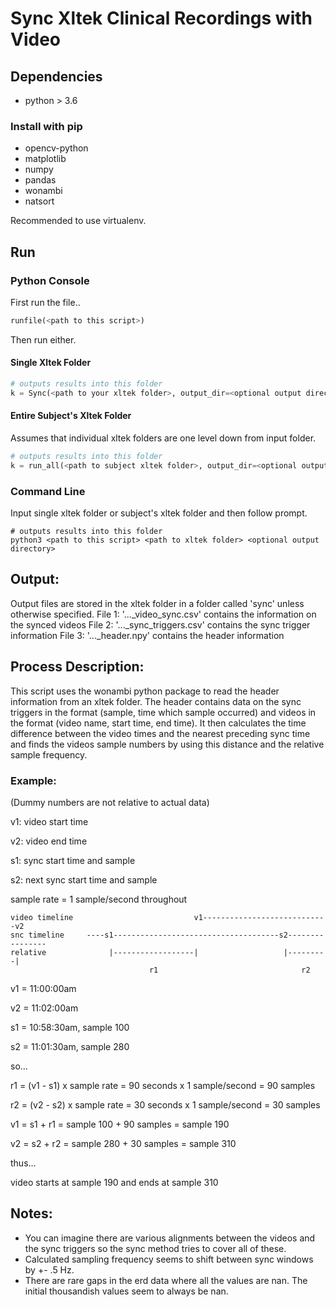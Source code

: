 # Sync Xltek Clinical Recordings with Video

## Dependencies
* python > 3.6

### Install with pip
* opencv-python
* matplotlib
* numpy
* pandas
* wonambi
* natsort

Recommended to use virtualenv.

## Run
### Python Console
First run the file..
```python
runfile(<path to this script>)
```
Then run either.
#### Single Xltek Folder
```python
# outputs results into this folder
k = Sync(<path to your xltek folder>, output_dir=<optional output directory>) 
```
#### Entire Subject's Xltek Folder
Assumes that individual xltek folders are one level down from input folder.
```python
# outputs results into this folder
k = run_all(<path to subject xltek folder>, output_dir=<optional output directory>)
```

### Command Line
Input single xltek folder or subject's xltek folder and then follow prompt.
```
# outputs results into this folder
python3 <path to this script> <path to xltek folder> <optional output directory>
```
## Output:
Output files are stored in the xltek folder in a folder called 'sync' unless otherwise specified.
File 1: '..._video_sync.csv' contains the information on the synced videos
File 2: '..._sync_triggers.csv' contains the sync trigger information
File 3: '..._header.npy' contains the header information

## Process Description:
This script uses the wonambi python package to read the header information from an xltek folder. The header contains
data on the sync triggers in the format (sample, time which sample occurred) and videos in the format (video name,
start time, end time). It then calculates the time difference between the video times and the nearest preceding sync
time and finds the videos sample numbers by using this distance and the relative sample frequency.

### Example:
(Dummy numbers are not relative to actual data)

v1: video start time

v2: video end time

s1: sync start time and sample

s2: next sync start time and sample

sample rate = 1 sample/second throughout

```
video timeline                           v1----------------------------v2
snc timeline     ----s1-------------------------------------s2----------------
relative              |------------------|                   |---------|
                               r1                                r2
```

v1 = 11:00:00am         

v2 = 11:02:00am

s1 = 10:58:30am, sample 100    

s2 = 11:01:30am, sample 280

so...

r1 = (v1 - s1) x sample rate = 90 seconds x 1 sample/second = 90 samples

r2 = (v2 - s2) x sample rate = 30 seconds x 1 sample/second = 30 samples

v1 = s1 + r1 = sample 100 + 90 samples = sample 190

v2 = s2 + r2 = sample 280 + 30 samples = sample 310

thus...

video starts at sample 190 and ends at sample 310

## Notes:
- You can imagine there are various alignments between the videos and the sync triggers so the sync method tries to
cover all of these.
- Calculated sampling frequency seems to shift between sync windows by +- .5 Hz.
- There are rare gaps in the erd data where all the values are nan. The initial thousandish values seem to always
be nan.
